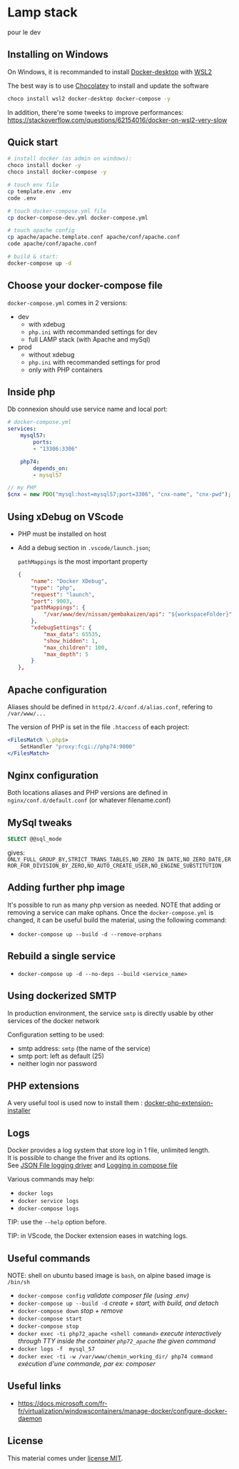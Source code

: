 # Lamp stack

pour le dev

## Installing on Windows

On Windows, it is recommanded to install [Docker-desktop](https://www.docker.com/products/docker-desktop) with [WSL2](https://docs.microsoft.com/fr-fr/windows/wsl/about)

The best way is to use [Chocolatey](https://chocolatey.org/) to install and update the software

```bash
choco install wsl2 docker-desktop docker-compose -y
```

In addition, there're some tweeks to improve performances: <https://stackoverflow.com/questions/62154016/docker-on-wsl2-very-slow>

## Quick start

```bash
# install docker (as admin on windows):
choco install docker -y
choco install docker-compose -y

# touch env file
cp template.env .env
code .env

# touch docker-compose.yml file
cp docker-compose-dev.yml docker-compose.yml

# touch apache config
cp apache/apache.template.conf apache/conf/apache.conf
code apache/conf/apache.conf

# build & start:
docker-compose up -d
```

## Choose your docker-compose file

`docker-compose.yml` comes in 2 versions:

* dev
  * with xdebug
  * `php.ini` with recommanded settings for dev
  * full LAMP stack (with Apache and mySql)
* prod
  * without xdebug
  * `php.ini` with recommanded settings for prod
  * only with PHP containers

## Inside php

Db connexion should use service name and local port:

```yaml
# docker-compose.yml
services:
    mysql57:
        ports:
        - "13306:3306"

    php74:
        depends_on:
        - mysql57
```

```php
// my PHP
$cnx = new PDO("mysql:host=mysql57;port=3306", "cnx-name", "cnx-pwd");
```

## Using xDebug on VScode

* PHP must be installed on host
* Add a debug section in `.vscode/launch.json`;

  `pathMappings` is the most important property

  ```json
  {
      "name": "Docker XDebug",
      "type": "php",
      "request": "launch",
      "port": 9003,
      "pathMappings": {
          "/var/www/dev/nissan/gembakaizen/api": "${workspaceFolder}"
      },
      "xdebugSettings": {
          "max_data": 65535,
          "show_hidden": 1,
          "max_children": 100,
          "max_depth": 5
      }
  },
  ```

## Apache configuration

Aliases should be defined in `httpd/2.4/conf.d/alias.conf`, refering to `/var/www/...`

The version of PHP is set in the file `.htaccess` of each project:

```apache
<FilesMatch \.php$>
    SetHandler "proxy:fcgi://php74:9000"
</FilesMatch>
```

## Nginx configuration

Both locations aliases and PHP versions are defined in `nginx/conf.d/default.conf` (or whatever filename.conf)

## MySql tweaks

```sql
SELECT @@sql_mode
```

gives: `ONLY_FULL_GROUP_BY,STRICT_TRANS_TABLES,NO_ZERO_IN_DATE,NO_ZERO_DATE,ERROR_FOR_DIVISION_BY_ZERO,NO_AUTO_CREATE_USER,NO_ENGINE_SUBSTITUTION`

## Adding further php image

It's possible to run as many php version as needed.
NOTE that adding or removing a service can make ophans.
Once the `docker-compose.yml` is changed, it can be useful build the material, using the following command:

* `docker-compose up --build -d --remove-orphans`

## Rebuild a single service

* `docker-compose up -d --no-deps --build <service_name>`

## Using dockerized SMTP

In production environment, the service `smtp` is directly usable by other services of the docker network

Configuration setting to be used:

* smtp address: `smtp` (the name of the service)
* smtp port: left as default (25)
* neither login nor password

## PHP extensions

A very useful tool is used now to install them : [docker-php-extension-installer](https://github.com/mlocati/docker-php-extension-installer)

## Logs

Docker provides a log system that store log in 1 file, unlimited length.\
It is possible to change the friver and its options.\
See [JSON File logging driver](https://docs.docker.com/config/containers/logging/json-file/) and [Logging in compose file](https://docs.docker.com/compose/compose-file/compose-file-v3/#logging)

Various commands may help:

* `docker logs`
* `docker service logs`
* `docker-compose logs`

TIP: use the `--help` option before.

TIP: in VScode, the Docker extension eases in watching logs.

## Useful commands

NOTE: shell on ubuntu based image is `bash`, on alpine based image is `/bin/sh`

* `docker-compose config` *validate composer file (using .env)*
* `docker-compose up --build -d` *create + start, with build, and detach*
* `docker-compose down` *stop + remove*
* `docker-compose start`
* `docker-compose stop`
* `docker exec -ti php72_apache <shell command>` *execute interactively through TTY inside the container `php72_apache` the given command*
* `docker logs -f  mysql_57`
* `docker exec -ti -w /var/www/chemin_working_dir/ php74 command` *exécution d'une commande, par ex: composer*

## Useful links

* <https://docs.microsoft.com/fr-fr/virtualization/windowscontainers/manage-docker/configure-docker-daemon>

## License

This material comes under [license MIT](./LICENSE).
